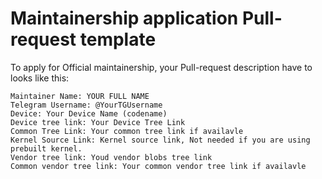 # Maintainership application Pull-request template

To apply for Official maintainership, your Pull-request description have to looks like this:
```
Maintainer Name: YOUR FULL NAME
Telegram Username: @YourTGUsername
Device: Your Device Name (codename)
Device tree link: Your Device Tree Link
Common Tree Link: Your common tree link if availavle
Kernel Source Link: Kernel source link, Not needed if you are using prebuilt kernel.
Vendor tree link: Youd vendor blobs tree link
Common vendor tree link: Your common vendor tree link if availavle
```
